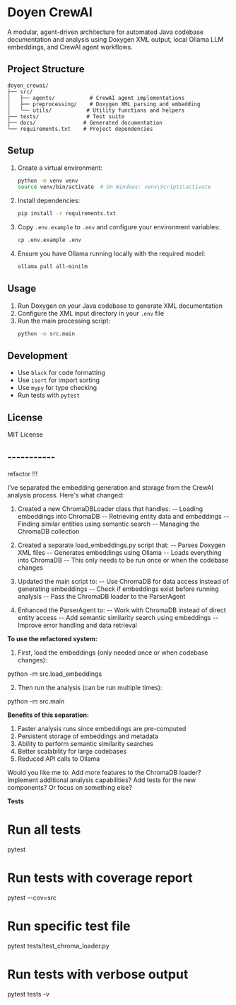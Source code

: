 # Doyen CrewAI

A modular, agent-driven architecture for automated Java codebase documentation and analysis using Doxygen XML output, local Ollama LLM embeddings, and CrewAI agent workflows.

## Project Structure

```
doyen_crewai/
├── src/
│   ├── agents/           # CrewAI agent implementations
│   ├── preprocessing/    # Doxygen XML parsing and embedding
│   └── utils/           # Utility functions and helpers
├── tests/               # Test suite
├── docs/               # Generated documentation
└── requirements.txt    # Project dependencies
```

## Setup

1. Create a virtual environment:
   ```bash
   python -m venv venv
   source venv/bin/activate  # On Windows: venv\Scripts\activate
   ```

2. Install dependencies:
   ```bash
   pip install -r requirements.txt
   ```

3. Copy `.env.example` to `.env` and configure your environment variables:
   ```bash
   cp .env.example .env
   ```

4. Ensure you have Ollama running locally with the required model:
   ```bash
   ollama pull all-minilm
   ```

## Usage

1. Run Doxygen on your Java codebase to generate XML documentation
2. Configure the XML input directory in your `.env` file
3. Run the main processing script:
   ```bash
   python -m src.main
   ```

## Development

- Use `black` for code formatting
- Use `isort` for import sorting
- Use `mypy` for type checking
- Run tests with `pytest`

## License

MIT License 


## -----------

refactor !!!

I've separated the embedding generation and storage from the CrewAI analysis process. Here's what changed:

1. Created a new ChromaDBLoader class that handles:
-- Loading embeddings into ChromaDB
-- Retrieving entity data and embeddings
-- Finding similar entities using semantic search
-- Managing the ChromaDB collection

2. Created a separate load_embeddings.py script that:
-- Parses Doxygen XML files
-- Generates embeddings using Ollama
-- Loads everything into ChromaDB
-- This only needs to be run once or when the codebase changes

3. Updated the main script to:
-- Use ChromaDB for data access instead of generating embeddings
-- Check if embeddings exist before running analysis
-- Pass the ChromaDB loader to the ParserAgent

4. Enhanced the ParserAgent to:
-- Work with ChromaDB instead of direct entity access
-- Add semantic similarity search using embeddings
-- Improve error handling and data retrieval

**To use the refactored system:**

1. First, load the embeddings (only needed once or when codebase changes):

python -m src.load_embeddings

2. Then run the analysis (can be run multiple times):

python -m src.main


**Benefits of this separation:**
1. Faster analysis runs since embeddings are pre-computed
2. Persistent storage of embeddings and metadata
3. Ability to perform semantic similarity searches
4. Better scalability for large codebases
5. Reduced API calls to Ollama

Would you like me to:
Add more features to the ChromaDB loader?
Implement additional analysis capabilities?
Add tests for the new components?
Or focus on something else?

**Tests**

# Run all tests
pytest

# Run tests with coverage report
pytest --cov=src

# Run specific test file
pytest tests/test_chroma_loader.py

# Run tests with verbose output
pytest tests -v